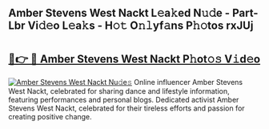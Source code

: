 ## Amber Stevens West Nackt L𝚎a𝚔ed N𝚞𝚍e - Part-Lbr Vi𝚍𝚎o L𝚎a𝚔s - H𝚘𝚝 O𝚗𝚕yf𝚊ns P𝚑𝚘tos rxJUj

# <h2><a href="http://kf1fqq.oniu.top/?m=Amber+Stevens+West+Nackt">🔗👉 🔴 Amber Stevens West Nackt P𝚑ot𝚘𝚜 V𝚒d𝚎o</a></h2>

[![Amber Stevens West Nackt Nu𝚍e𝚜](https://i.imgur.com/0qMVB7G.gif)](http://kf1fqq.oniu.top/?m=Amber+Stevens+West+Nackt)
Online influencer Amber Stevens West Nackt, celebrated for sharing dance and lifestyle information, featuring performances and personal blogs. Dedicated activist Amber Stevens West Nackt, celebrated for their tireless efforts and passion for creating positive change.  
